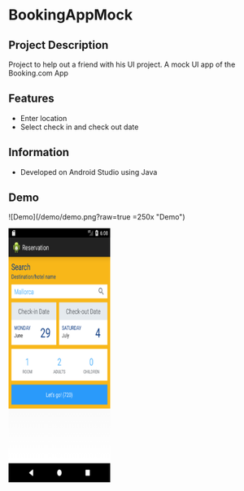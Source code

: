 # BookingAppMock

## Project Description
Project to help out a friend with his UI project.
A mock UI app of the Booking.com App

## Features
- Enter location
- Select check in and check out date

## Information
- Developed on Android Studio using Java

## Demo
![Demo](/demo/demo.png?raw=true =250x "Demo")

<img src="/demo/demo.png" alt="Demo Screenshot" width="200" height="500">
